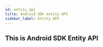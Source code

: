 ```yaml
---
id: entity_api
title: Android SDK entity API
sidebar_label: Entity API
---
```


## This is Android SDK Entity API